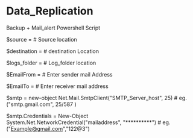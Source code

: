 # Data_Replication
Backup + Mail_alert Powershell Script



$source = # Source location

$destination = # destination Location

$logs_folder = # Log_folder location

$EmailFrom = # Enter sender mail Address

$EmailTo = # Enter receiver mail address

$smtp = new-object Net.Mail.SmtpClient("SMTP_Server_host", 25)  # eg. ("smtp.gmail.com", 25/587 )

$smtp.Credentials = New-Object System.Net.NetworkCredential("mailaddress", "**********")   # eg.("Example@gmail.com","122@3")

